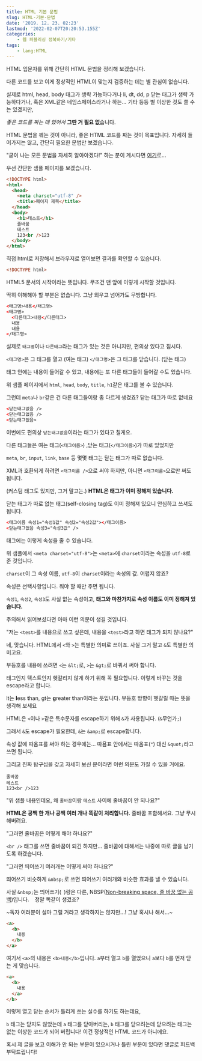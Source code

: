 ```yaml
---
title: HTML 기본 문법
slug: HTML-기본-문법
date: '2019. 12. 23. 02:23'
lastmod: '2022-02-07T20:20:53.155Z'
categories:
    - 웹 퍼블리싱 정복하기/기타
tags:
    - lang:HTML
---
```

HTML 입문자를 위해 간단히 HTML 문법을 정리해 보겠습니다.

다른 코드를 보고 이게 정상적인 HTML이 맞는지 검증하는 데는 별 관심이 없습니다.

실제로 html, head, body 태그가 생략 가능하다거나 li, dt, dd, p 닫는 태그가 생략 가능하다거나, 혹은 XML같은 네임스페이스라거나 하는... 기타 등등 별 이상한 것도 쓸 수는 있겠지만,

_좋은 코드를 짜는 데 있어서_ **그딴 거 필요 없**습니다.

HTML 문법을 꿰는 것이 아니라, 좋은 HTML 코드를 짜는 것이 목표입니다.
자세히 들어가지는 않고, 간단히 필요한 문법만 보겠습니다.

"굳이 나는 모든 문법을 자세히 알아야겠다!" 하는 분이 계시다면 [여기](https://html.spec.whatwg.org/multipage/syntax.html)로...

우선 간단한 샘플 페이지를 보겠습니다.

```html
<!DOCTYPE html>
<html>
  <head>
    <meta charset="utf-8" />
    <title>페이지 제목</title>
  </head>
  <body>
    <h1>테스트</h1>
    줄바꿈
    테스트
    123<br />123
  </body>
</html>
```

직접 html로 저장해서 브라우저로 열어보면 결과를 확인할 수 있습니다.

```html
<!DOCTYPE html>
```

HTML5 문서의 시작이라는 뜻입니다. 무조건 맨 앞에 이렇게 시작할 것입니다.

딱히 이해해야 할 부분은 없습니다. 그냥 외우고 넘어가도 무방합니다.

```html
<태그명>내용</태그명>
<태그명>
  <다른태그>내용</다른태그>
  내용
  내용
</태그명>
```

실제로 `태그명`이나 `다른태그`라는 태그가 있는 것은 아니지만, 편의상 있다고 칩시다.

`<태그명>`은 그 태그를 열고 (여는 태그) `</태그명>`은 그 태그를 닫습니다. (닫는 태그)

태그 안에는 내용이 들어갈 수 있고, 내용에는 또 다른 태그들이 들어갈 수도 있습니다.

위 샘플 페이지에서 `html`, `head`, `body`, `title`, `h1`같은 태그를 볼 수 있습니다.

그런데 `meta`나 `br`같은 건 다른 태그들이랑 좀 다르게 생겼죠? 닫는 태그가 따로 없네요

```html
<닫는태그없음 />
<닫는태그없음 />
<닫는태그없음>
```

이번에도 편의상 `닫는태그없음`이라는 태그가 있다고 칠게요.

다른 태그들은 여는 태그(`<태그이름>`) ,닫는 태그(`</태그이름>`)가 따로 있었지만

`meta`, `br`, `input`, `link`, `base` 등 몇몇 태그는 닫는 태그가 따로 없습니다.

XML과 호환되게 하려면 `<태그이름 />`으로 써야 하지만, 아니면 `<태그이름>`으로만 써도 됩니다.

(커스텀 태그도 있지만, 그거 말고는.) **HTML은 태그가 이미 정해져 있습니다.**

닫는 태그가 따로 없는 태그(self-closing tag)도 이미 정해져 있으니 안심하고 쓰셔도 됩니다.

```html
<태그이름 속성1="속성1값" 속성2="속성2값"></태그이름>
<닫는태그없음 속성3="속성3값" />
```

태그에는 이렇게 속성을 줄 수 있습니다.

위 샘플에서 `<meta charset="utf-8">`는 `<meta>`에 `charset`이라는 속성을 `utf-8`로 준 것입니다.

`charset`이 그 속성 이름, `utf-8`이 `charset`이라는 속성의 값. 어렵지 않죠?

속성은 선택사항입니다. 줘야 할 때만 주면 됩니다.

`속성1`, `속성2`, `속성3`도 사실 없는 속성이고, **태그와 마찬가지로 속성 이름도 이미 정해져 있습니다.**

주의해서 읽어보셨다면 아마 이런 의문이 생길 것입니다.

"저는 `<test>`를 내용으로 쓰고 싶은데, 내용을 `<test>`라고 하면 태그가 되지 않나요?"

네, 맞습니다. HTML에서 `<`와 `>`는 특별한 의미로 쓰이죠. 사실 그거 말고 `&`도 특별한 의미고요.

부등호를 내용에 쓰려면 `<`는 `&lt;`로, `>`는 `&gt;`로 바꿔서 써야 합니다.

태그인지 텍스트인지 헷갈리지 않게 하기 위해 꼭 필요합니다. 이렇게 바꾸는 것을 escape라고 합니다.

lt는 **l**ess **t**han, gt는 **g**reater **t**han이라는 뜻입니다. 부등호 방향이 헷갈릴 때는 뜻을 생각해 보세요

HTML은 `<`이나 `>`같은 특수문자를 escape하기 위해 `&`가 사용됩니다. (`&`무언가`;`)

그래서 `&`도 escape가 필요한데, `&`는 `&amp;`로 escape합니다.

속성 값에 따옴표를 써야 하는 경우에는... 따욤표 안에서는 따옴표(`"`) 대신 `&quot;`라고 쓰면 됩니다.

그리고 진짜 탐구심을 갖고 자세히 보신 분이라면 이런 의문도 가질 수 있을 거에요.

```text
줄바꿈
테스트
123<br />123
```

"위 샘플 내용인데요, 왜 `줄바꿈`이랑 `테스트` 사이에 줄바꿈이 안 되나요?"

**HTML은 공백 한 개나 공백 여러 개나 똑같이 처리합니다.** 줄바꿈 포함해서요. 그냥 무시해버려요.

"그러면 줄바꿈은 어떻게 해야 하나요?"

`<br />` 태그를 쓰면 줄바꿈이 되긴 하지만... 줄바꿈에 대해서는 나중에 따로 글을 남기도록 하겠습니다.

"그러면 띄어쓰기 여러개는 어떻게 써야 하나요?"

띄어쓰기 비슷하게 `&nbsp;`로 쓰면 띄어쓰기 여러개와 비슷한 효과를 낼 수 있습니다.

사실 `&nbsp;`는 띄어쓰기(` `)랑은 다른, NBSP([Non-breaking space, 줄 바꿈 없는 공백](https://ko.wikipedia.org/wiki/%EC%A4%84_%EB%B0%94%EA%BF%88_%EC%97%86%EB%8A%94_%EA%B3%B5%EB%B0%B1))입니다. ` ` 정말 똑같이 생겼죠?

~독자 여러분이 설마 그럴 거라고 생각하지는 않지만...! 그냥 혹시나 해서...~

```html
<a>
  <b>
    내용
  </b>
</a>
```

여기서 `<a>`의 내용은 `<b>내용</b>`입니다. `a`부터 열고 `b`를 열었으니 `a`보다 `b`를 먼저 닫는 게 맞습니다.

```html
<a>
  <b>
    내용
  </a>
</b>
```

이렇게 열고 닫는 순서가 틀리게 쓰는 실수를 하기도 하는데요,

`b` 태그는 닫지도 않았는데 `a` 태그를 닫아버리는, `b` 태그를 닫으려는데 닫으려는 태그는 없는 이상한 코드가 되어 버립니다! 이건 정상적인 HTML 코드가 아니에요.

혹시 제 글을 보고 이해가 안 되는 부분이 있으시거나 틀린 부분이 있다면 댓글로 피드백 부탁드립니다!
